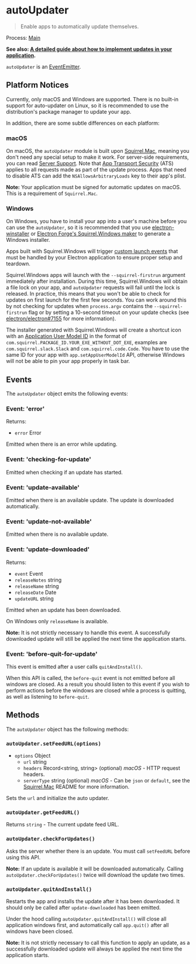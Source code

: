 # autoUpdater

> Enable apps to automatically update themselves.

Process: [Main](../glossary.md#main-process)

**See also: [A detailed guide about how to implement updates in your application](../tutorial/updates.md).**

`autoUpdater` is an [EventEmitter][event-emitter].

## Platform Notices

Currently, only macOS and Windows are supported. There is no built-in support
for auto-updater on Linux, so it is recommended to use the
distribution's package manager to update your app.

In addition, there are some subtle differences on each platform:

### macOS

On macOS, the `autoUpdater` module is built upon [Squirrel.Mac][squirrel-mac],
meaning you don't need any special setup to make it work. For server-side
requirements, you can read [Server Support][server-support]. Note that
[App Transport Security](https://developer.apple.com/library/content/documentation/General/Reference/InfoPlistKeyReference/Articles/CocoaKeys.html#//apple_ref/doc/uid/TP40009251-SW35)
(ATS) applies to all requests made as part of the
update process. Apps that need to disable ATS can add the
`NSAllowsArbitraryLoads` key to their app's plist.

**Note:** Your application must be signed for automatic updates on macOS.
This is a requirement of `Squirrel.Mac`.

### Windows

On Windows, you have to install your app into a user's machine before you can
use the `autoUpdater`, so it is recommended that you use
[electron-winstaller][installer-lib] or [Electron Forge's Squirrel.Windows maker][electron-forge-lib] to generate a Windows installer.

Apps built with Squirrel.Windows will trigger [custom launch events](https://github.com/Squirrel/Squirrel.Windows/blob/51f5e2cb01add79280a53d51e8d0cfa20f8c9f9f/docs/using/custom-squirrel-events-non-cs.md#application-startup-commands)
that must be handled by your Electron application to ensure proper setup and teardown.

Squirrel.Windows apps will launch with the `--squirrel-firstrun` argument immediately
after installation. During this time, Squirrel.Windows will obtain a file lock on
your app, and `autoUpdater` requests will fail until the lock is released. In practice,
this means that you won't be able to check for updates on first launch for the first
few seconds. You can work around this by not checking for updates when `process.argv`
contains the `--squirrel-firstrun` flag or by setting a 10-second timeout on your
update checks (see [electron/electron#7155](https://github.com/electron/electron/issues/7155)
for more information).

The installer generated with Squirrel.Windows will create a shortcut icon with an
[Application User Model ID][app-user-model-id] in the format of
`com.squirrel.PACKAGE_ID.YOUR_EXE_WITHOUT_DOT_EXE`, examples are
`com.squirrel.slack.Slack` and `com.squirrel.code.Code`. You have to use the
same ID for your app with `app.setAppUserModelId` API, otherwise Windows will
not be able to pin your app properly in task bar.

## Events

The `autoUpdater` object emits the following events:

### Event: 'error'

Returns:

* `error` Error

Emitted when there is an error while updating.

### Event: 'checking-for-update'

Emitted when checking if an update has started.

### Event: 'update-available'

Emitted when there is an available update. The update is downloaded
automatically.

### Event: 'update-not-available'

Emitted when there is no available update.

### Event: 'update-downloaded'

Returns:

* `event` Event
* `releaseNotes` string
* `releaseName` string
* `releaseDate` Date
* `updateURL` string

Emitted when an update has been downloaded.

On Windows only `releaseName` is available.

**Note:** It is not strictly necessary to handle this event. A successfully
downloaded update will still be applied the next time the application starts.

### Event: 'before-quit-for-update'

This event is emitted after a user calls `quitAndInstall()`.

When this API is called, the `before-quit` event is not emitted before all windows are closed. As a result you should listen to this event if you wish to perform actions before the windows are closed while a process is quitting, as well as listening to `before-quit`.

## Methods

The `autoUpdater` object has the following methods:

### `autoUpdater.setFeedURL(options)`

* `options` Object
  * `url` string
  * `headers` Record\<string, string\> (optional) _macOS_ - HTTP request headers.
  * `serverType` string (optional) _macOS_ - Can be `json` or `default`, see the [Squirrel.Mac][squirrel-mac]
    README for more information.

Sets the `url` and initialize the auto updater.

### `autoUpdater.getFeedURL()`

Returns `string` - The current update feed URL.

### `autoUpdater.checkForUpdates()`

Asks the server whether there is an update. You must call `setFeedURL` before
using this API.

**Note:** If an update is available it will be downloaded automatically.
Calling `autoUpdater.checkForUpdates()` twice will download the update two times.

### `autoUpdater.quitAndInstall()`

Restarts the app and installs the update after it has been downloaded. It
should only be called after `update-downloaded` has been emitted.

Under the hood calling `autoUpdater.quitAndInstall()` will close all application
windows first, and automatically call `app.quit()` after all windows have been
closed.

**Note:** It is not strictly necessary to call this function to apply an update,
as a successfully downloaded update will always be applied the next time the
application starts.

[squirrel-mac]: https://github.com/Squirrel/Squirrel.Mac
[server-support]: https://github.com/Squirrel/Squirrel.Mac#server-support
[installer-lib]: https://github.com/electron/windows-installer
[electron-forge-lib]: https://www.electronforge.io/config/makers/squirrel.windows
[app-user-model-id]: https://learn.microsoft.com/en-us/windows/win32/shell/appids
[event-emitter]: https://nodejs.org/api/events.html#events_class_eventemitter
